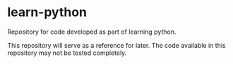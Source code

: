 # learn-python
Repository for code developed as part of learning python.

This repository will serve as a reference for later. The code available in this repository may not be tested completely.



